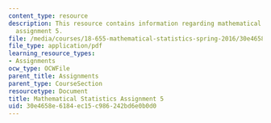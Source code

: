 ```yaml
---
content_type: resource
description: This resource contains information regarding mathematical statistics,
  assignment 5.
file: /media/courses/18-655-mathematical-statistics-spring-2016/30e4658e6184ec15c986242bd6e0b0d0_MIT18_655S16_ProblemSet_5.pdf
file_type: application/pdf
learning_resource_types:
- Assignments
ocw_type: OCWFile
parent_title: Assignments
parent_type: CourseSection
resourcetype: Document
title: Mathematical Statistics Assignment 5
uid: 30e4658e-6184-ec15-c986-242bd6e0b0d0
---
```

